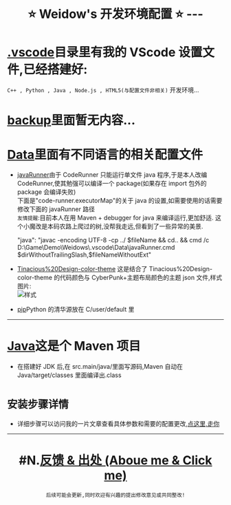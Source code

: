 <!--
 * @Author: Weidows
 * @Date: 2020-09-12 19:54:05
 * @LastEditors: Weidows
 * @LastEditTime: 2020-09-12 21:50:43
 * @FilePath: \Weidowsg:\Repo\Programming-Configuration\README.md
-->
<h1 align="center">
 ⭐️ Weidow's 开发环境配置 ⭐️ 
  ---
</h1>

# [.vscode](.vscode/)目录里有我的 VScode 设置文件,已经搭建好:

`C++ , Python , Java , Node.js , HTML5(与配置文件非相关)` 开发环境...

# [backup](backup)里面暂无内容...

# [Data](Data)里面有不同语言的相关配置文件

- [javaRunner](Data/javaRunner.cmd)由于 CodeRunner 只能运行单文件 java 程序,于是本人改编 CodeRunner,使其勉强可以编译一个 package(如果存在 import 包外的 package 会编译失败)  
  下面是"code-runner.executorMap"的关于 java 的设置,如需要使用的话需要修改下面的 javaRunner 路径  
  `友情提醒`:目前本人在用 Maven + debugger for java 来编译运行,更加舒适.
  这个小魔改是本码农路上爬过的树,没帮我走远,但看到了一些异常的美景.

  "java": "javac -encoding UTF-8 -cp ../ $fileName && cd.. && cmd /c D:\\Game\\Demo\\Weidows\\.vscode\\Data\\javaRunner.cmd $dirWithoutTrailingSlash,\$fileNameWithoutExt"

- [Tinacious%20Design-color-theme](.vscode/Data/Tinacious%20Design-color-theme.json) 这是结合了 Tinacious%20Design-color-theme 的代码颜色与 CyberPunk+主题布局颜色的主题 json 文件,样式图片:  
  ![样式](https://gitee.com/Weidows2984539695/Weidows/raw/master/Website/public/images/Screen/QQ截图20200822144122.jpg)

- [pip](Data/pip.ini)Python 的清华源放在 C/user/default 里

---

# [Java](Java)这是个 Maven 项目

- 在搭建好 JDK 后,在 src.main/java/里面写源码,Maven 自动在 Java/target/classes 里面编译出.class

# `安装步骤详情`

- 详细步骤可以访问我的一片文章查看具体参数和需要的配置更改,[点这里,走你](http://weidows2984539695.gitee.io/weidows/post/backup/Data/)

---

<center>

# #N.[反馈 & 出处 (Aboue me & Click me)](https://weidows2984539695.gitee.io/Weidows/tags/about)

    后续可能会更新,同时欢迎有兴趣的提出修改意见或共同整改!

</center>
